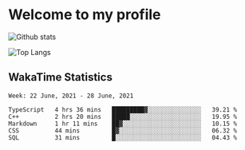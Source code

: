 # Welcome to my profile

![Github stats](https://github-readme-stats.vercel.app/api?username=xinthose&show_icons=true&theme=radical&count_private=true)

![Top Langs](https://github-readme-stats.vercel.app/api/top-langs/?username=xinthose)

## WakaTime Statistics
<!--START_SECTION:waka-->
```text
Week: 22 June, 2021 - 28 June, 2021

TypeScript   4 hrs 36 mins   █████████▓░░░░░░░░░░░░░░░   39.21 % 
C++          2 hrs 20 mins   █████░░░░░░░░░░░░░░░░░░░░   19.95 % 
Markdown     1 hr 11 mins    ██▓░░░░░░░░░░░░░░░░░░░░░░   10.15 % 
CSS          44 mins         █▓░░░░░░░░░░░░░░░░░░░░░░░   06.32 % 
SQL          31 mins         █░░░░░░░░░░░░░░░░░░░░░░░░   04.43 % 
```
<!--END_SECTION:waka-->

<!-- ![github contribution grid snake animation](https://raw.githubusercontent.com/xinthose/xinthose/dist/github-contribution-grid-snake.svg)

_generated with [Platane/snk](https://github.com/Platane/snk)_ -->
